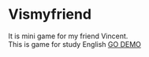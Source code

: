 # Vismyfriend
It is mini game for my friend Vincent.<br>
This is game for study English 
[GO DEMO](https://bababum95.github.io/vinchento/)